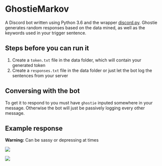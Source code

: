 # GhostieMarkov

A Discord bot written using Python 3.6 and the wrapper [discord.py](https://github.com/Rapptz/discord.py/tree/rewrite). Ghostie generates random responses based on the data mined, as well as the keywords used in your trigger sentence.


## Steps before you can run it
1) Create a `token.txt` file in the data folder, which will contain your generated token
2) Create a `responses.txt` file in the data folder or just let the bot log the sentences from your server

## Conversing with the bot
To get it to respond to you must have `ghostie` inputed somewhere in your message. Otherwise the bot will just be passively logging every other message.

## Example response
**Warning:** Can be sassy or depressing at times

![](https://i.imgur.com/ziSNfIJ.png)

![](https://i.imgur.com/pHIgyvE.png)
